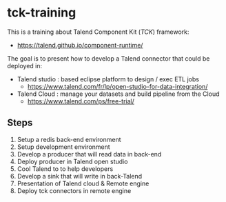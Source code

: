 # tck-training

This is a training about Talend Component Kit (_TCK_) framework:
- https://talend.github.io/component-runtime/

The goal is to present how to develop a Talend connector that could be deployed in:
- Talend studio : based eclipse platform to design / exec ETL jobs
  - https://www.talend.com/fr/lp/open-studio-for-data-integration/
- Talend Cloud : manage your datasets and build pipeline from the Cloud
  - https://www.talend.com/ps/free-trial/

## Steps
1. Setup a redis back-end environment
1. Setup development environment
1. Develop a producer that will read data in back-end
1. Deploy producer in Talend open studio
1. Cool Talend to to help developers
1. Develop a sink that will write in back-Talend
1. Presentation of Talend cloud & Remote engine
1. Deploy tck connectors in remote engine
